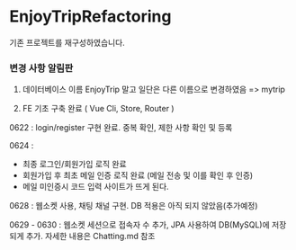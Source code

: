 # EnjoyTripRefactoring
기존 프로젝트를 재구성하였습니다.

### 변경 사항 알림판

1. 데이터베이스 이름 EnjoyTrip 말고 일단은 다른 이름으로 변경하였음 => mytrip

2. FE 기초 구축 완료 ( Vue Cli, Store, Router )

0622 :
login/register 구현 완료. 중복 확인, 제한 사항 확인 및 등록

0624 : 
- 최종 로그인/회원가입 로직 완료
- 회원가입 후 최초 메일 인증 로직 완료 (메일 전송 및 이를 확인 후 인증)
- 메일 미인증시 코드 입력 사이트가 뜨게 된다.

0628 : 
웹소켓 사용, 채팅 채널 구현. DB 적용은 아직 되지 않았음(추가예정)

0629 - 0630 :
웹소켓 세션으로 접속자 수 추가, JPA 사용하여 DB(MySQL)에 저장되게 추가.
자세한 내용은 Chatting.md 참조
